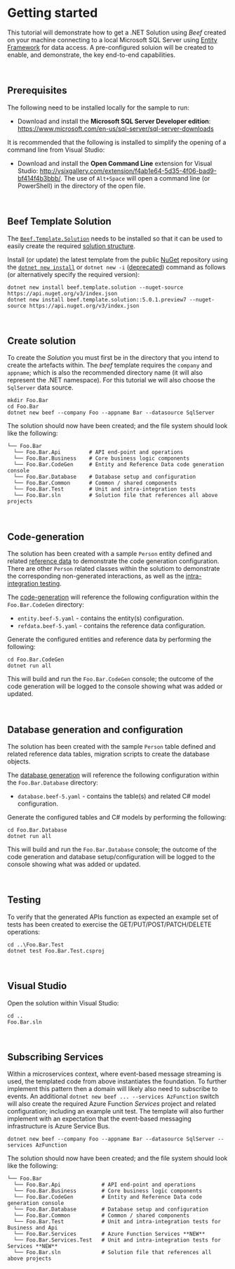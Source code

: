 ﻿# Getting started

This tutorial will demonstrate how to get a .NET Solution using _Beef_ created on your machine connecting to a local Microsoft SQL Server using [Entity Framework](https://docs.microsoft.com/en-us/ef/core/) for data access. A pre-configured soluion will be created to enable, and demonstrate, the key end-to-end capabilities. 

<br/>

## Prerequisites

The following need to be installed locally for the sample to run:

- Download and install the **Microsoft SQL Server Developer edition**: https://www.microsoft.com/en-us/sql-server/sql-server-downloads

It is recommended that the following is installed to simplify the opening of a command line from Visual Studio:
- Download and install the **Open Command Line** extension for Visual Studio: http://vsixgallery.com/extension/f4ab1e64-5d35-4f06-bad9-bf414f4b3bbb/. The use of `Alt+Space` will open a command line (or PowerShell) in the directory of the open file.

<br/>

## Beef Template Solution

The [`Beef.Template.Solution`](../templates/Beef.Template.Solution/README.md) needs to be installed so that it can be used to easily create the required [solution structure](./Solution-Structure.md).

Install (or update) the latest template from the public [NuGet](https://www.nuget.org/packages/Beef.Template.Solution/) repository using the [`dotnet new install`](https://learn.microsoft.com/en-us/dotnet/core/tools/dotnet-new-install) or `dotnet new -i` ([deprecated](https://github.com/dotnet/docs/issues/32195)) command as follows (or alternatively specify the required version):

```
dotnet new install beef.template.solution --nuget-source https://api.nuget.org/v3/index.json
dotnet new install beef.template.solution::5.0.1.preview7 --nuget-source https://api.nuget.org/v3/index.json
``` 

<br/>

## Create solution

To create the _Solution_ you must first be in the directory that you intend to create the artefacts within. The _beef_ template requires the `company` and `appname`; which is also the recommended directory name (it will also represent the .NET namespace). For this tutorial we will also choose the `SqlServer` data source.

```
mkdir Foo.Bar
cd Foo.Bar
dotnet new beef --company Foo --appname Bar --datasource SqlServer
```

The solution should now have been created; and the file system should look like the following:

```
└── Foo.Bar
  └── Foo.Bar.Api         # API end-point and operations
  └── Foo.Bar.Business    # Core business logic components
  └── Foo.Bar.CodeGen     # Entity and Reference Data code generation console
  └── Foo.Bar.Database    # Database setup and configuration
  └── Foo.Bar.Common      # Common / shared components
  └── Foo.Bar.Test        # Unit and intra-integration tests
  └── Foo.Bar.sln         # Solution file that references all above projects
```

<br/>

## Code-generation

The solution has been created with a sample `Person` entity defined and related [reference data](./Reference-Data.md) to demonstrate the code generation configuration. There are other `Person` related classes within the solutiom to demonstrate the corresponding non-generated interactions, as well as the [intra-integration testing](../tools/Beef.Test.NUnit/README.md).

The [code-generation](../tools/Beef.CodeGen.Core/README.md) will reference the following configuration within the `Foo.Bar.CodeGen` directory:
- `entity.beef-5.yaml` - contains the entity(s) configuration.
- `refdata.beef-5.yaml` - contains the reference data configuration.

Generate the configured entities and reference data by performing the following:

```
cd Foo.Bar.CodeGen
dotnet run all
```

This will build and run the `Foo.Bar.CodeGen` console; the outcome of the code generation will be logged to the console showing what was added or updated.

<br/>

## Database generation and configuration

The solution has been created with the sample `Person` table defined and related reference data tables, migration scripts to create the database objects.

The [database generation](../tools/Beef.Database.Core/README.md) will reference the following configuration within the `Foo.Bar.Database` directory:
- `database.beef-5.yaml` - contains the table(s) and related C# model configuration.

Generate the configured tables and C# models by performing the following:

```
cd Foo.Bar.Database
dotnet run all
```

This will build and run the `Foo.Bar.Database` console; the outcome of the code generation and database setup/configuration will be logged to the console showing what was added or updated.

<br/>

## Testing

To verify that the generated APIs function as expected an example set of tests has been created to exercise the GET/PUT/POST/PATCH/DELETE operations:

```
cd ..\Foo.Bar.Test
dotnet test Foo.Bar.Test.csproj
``` 

<br/>

## Visual Studio

Open the solution within Visual Studio:

```
cd ..
Foo.Bar.sln
``` 

<br/>

## Subscribing Services

Within a microservices context, where event-based message streaming is used, the templated code from above instantiates the foundation. To further implement this pattern then a domain will likely also need to subscribe to events. An additional `dotnet new beef ... --services AzFunction` switch will also create the required Azure Function _Services_ project and related configuration; including an example unit test. The template will also further implement with an expectation that the event-based messaging infrastructure is Azure Service Bus.

```
dotnet new beef --company Foo --appname Bar --datasource SqlServer --services AzFunction
```

The solution should now have been created; and the file system should look like the following:

```
└── Foo.Bar
  └── Foo.Bar.Api             # API end-point and operations
  └── Foo.Bar.Business        # Core business logic components
  └── Foo.Bar.CodeGen         # Entity and Reference Data code generation console
  └── Foo.Bar.Database        # Database setup and configuration
  └── Foo.Bar.Common          # Common / shared components
  └── Foo.Bar.Test            # Unit and intra-integration tests for Business and Api
  └── Foo.Bar.Services        # Azure Function Services **NEW**
  └── Foo.Bar.Services.Test   # Unit and intra-integration tests for Services **NEW**
  └── Foo.Bar.sln             # Solution file that references all above projects
```